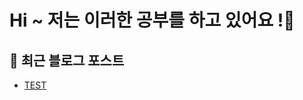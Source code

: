 # Hi ~ 저는 이러한 공부를 하고 있어요 !👋

## 📕 최근 블로그 포스트

<ul><li><a href='https://maehyuk.tistory.com/4' target='_blank'>TEST</a></li></ul>